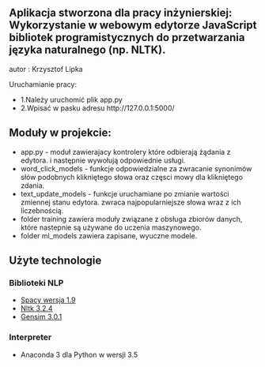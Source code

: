 <h2>Aplikacja stworzona dla pracy inżynierskiej:
Wykorzystanie w webowym edytorze JavaScript bibliotek programistycznych do przetwarzania języka naturalnego (np. NLTK).
</h2> 
<p>autor : Krzysztof Lipka</p>
<p>Uruchamianie pracy:</p>  
<ul>
<li>1.Należy uruchomić plik app.py </li>  
<li>2.Wpisać w pasku adresu http://127.0.0.1:5000/</l1> 
</ul>
<h2>Moduły w projekcie:</h2> 
<ul>
<li>app.py - moduł zawierajacy kontrolery które odbierają żądania z edytora.
i następnie wywołują odpowiednie usługi.</li>  
<li>word_click_models - funkcje odpowiedzialne za zwracanie synonimów
słów podobnych klikniętego słowa oraz częsci mowy dla klikniętego zdania.</li>
<li>text_update_models - funkcje uruchamiane po zmianie wartości zmiennej stanu edytora.
zwraca najpopularniejsze słowa wraz z ich liczebnością.</li>
<li>folder training zawiera moduły związane z obsługa zbiorów danych, które nastepnie są używane do uczenia maszynowego.</li>  
<li>folder ml_models zawiera zapisane, wyuczne modele.</li>  
</ul>

<h2>Użyte technologie</h2>
<h3>Biblioteki NLP</h3>
<ul>
<li> <a href = "https://legacy.spacy.io/docs/">Spacy wersja 1.9</a></li>
<li> <a href = "http://www.nltk.org/">Nltk 3.2.4</a></li> 
<li> <a href = "https://radimrehurek.com/gensim/">Gensim 3.0.1</a></li> 
</ul>

<h3>Interpreter</h3>
<ul>
<li>Anaconda 3 dla Python w wersji 3.5</li> 
</ul>





